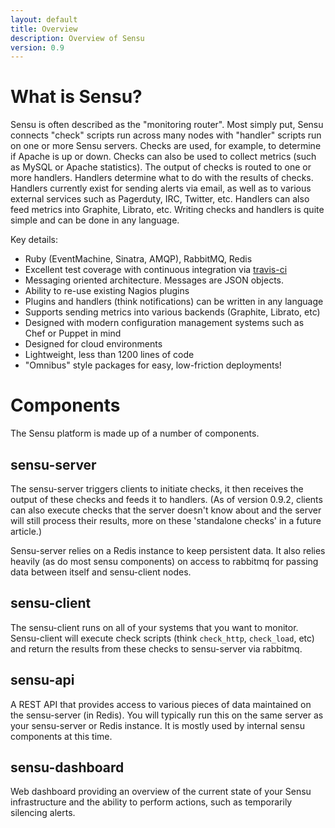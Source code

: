 ```yaml
---
layout: default
title: Overview
description: Overview of Sensu
version: 0.9
---
```


What is Sensu?
==============


Sensu is often described as the "monitoring router". Most simply put,
Sensu connects "check" scripts run across many nodes with "handler"
scripts run on one or more Sensu servers. Checks are used, for example,
to determine if Apache is up or down. Checks can also be used to collect
metrics (such as MySQL or Apache statistics). The output of checks is
routed to one or more handlers. Handlers determine what to do with the
results of checks. Handlers currently exist for sending alerts via
email, as well as to various external services such as Pagerduty, IRC,
Twitter, etc. Handlers can also feed metrics into Graphite, Librato,
etc. Writing checks and handlers is quite simple and can be done in any
language.

Key details:

- Ruby (EventMachine, Sinatra, AMQP), RabbitMQ, Redis
- Excellent test coverage with continuous integration via [travis-ci](http://travis-ci.org/#!/sonian/sensu)
- Messaging oriented architecture. Messages are JSON objects.
- Ability to re-use existing Nagios plugins
- Plugins and handlers (think notifications) can be written in any language
- Supports sending metrics into various backends (Graphite, Librato, etc)
- Designed with modern configuration management systems such as Chef or Puppet in mind
- Designed for cloud environments
- Lightweight, less than 1200 lines of code
- "Omnibus" style packages for easy, low-friction deployments!

Components
==========

The Sensu platform is made up of a number of components.

sensu-server
------------

The sensu-server triggers clients to initiate checks, it then receives
the output of these checks and feeds it to handlers. (As of version
0.9.2, clients can also execute checks that the server doesn't know
about and the server will still process their results, more on these
'standalone checks' in a future article.)

Sensu-server relies on a Redis instance to keep persistent data. It also
relies heavily (as do most sensu components) on access to rabbitmq for
passing data between itself and sensu-client nodes.

sensu-client
------------

The sensu-client runs on all of your systems that you want to monitor.
Sensu-client will execute check scripts (think `check_http`,
`check_load`, etc) and return the results from these checks to
sensu-server via rabbitmq.

sensu-api
------------

A REST API that provides access to various pieces of data maintained on
the sensu-server (in Redis). You will typically run this on the same
server as your sensu-server or Redis instance. It is mostly used by
internal sensu components at this time.

sensu-dashboard
---------------

Web dashboard providing an overview of the current state of your Sensu
infrastructure and the ability to perform actions, such as temporarily
silencing alerts.

